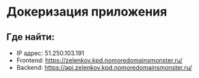 # Докеризация приложения

## Где найти:

- IP адрес: 51.250.103.191
- Frontend: https://zelenkov.kpd.nomoredomainsmonster.ru/
- Backend: https://api.zelenkov.kpd.nomoredomainsmonster.ru/
